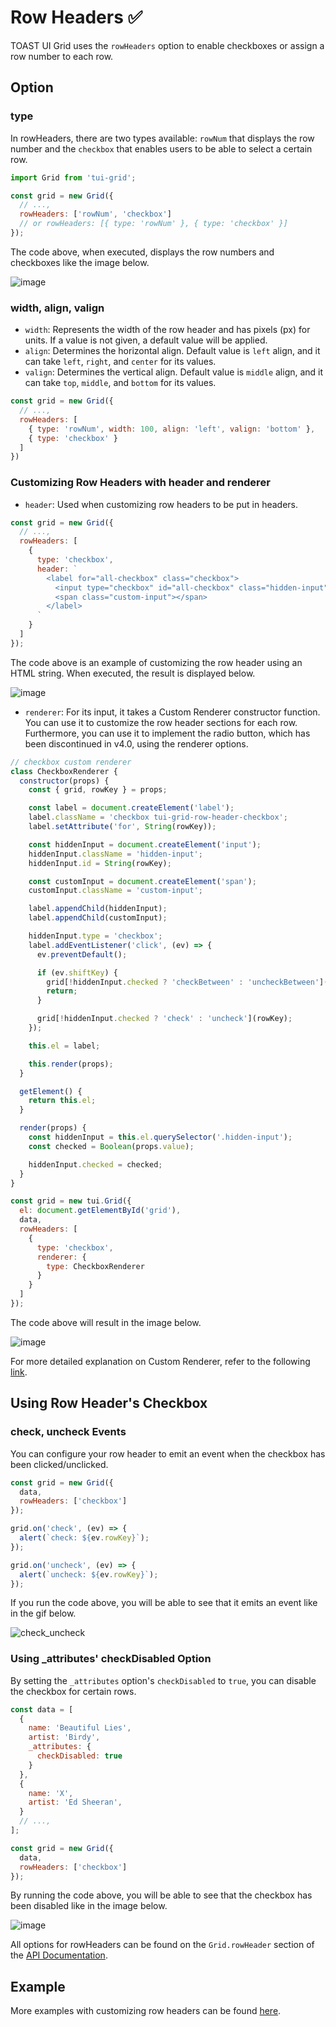 # Row Headers ✅

TOAST UI Grid uses the `rowHeaders` option to enable checkboxes or assign a row number to each row. 

## Option
### type

In rowHeaders, there are two types available: `rowNum` that displays the row number and the `checkbox` that enables users to be able to select a certain row.

```js
import Grid from 'tui-grid';

const grid = new Grid({
  // ...,
  rowHeaders: ['rowNum', 'checkbox']
  // or rowHeaders: [{ type: 'rowNum' }, { type: 'checkbox' }]
});
```

The code above, when executed, displays the row numbers and checkboxes like the image below. 

![image](https://user-images.githubusercontent.com/35371660/60868741-9b75d500-a268-11e9-98f3-18a9293d32b4.png)

### width, align, valign
* `width`: Represents the width of the row header and has pixels (px) for units. If a value is not given, a default value will be applied. 
* `align`: Determines the horizontal align. Default value is `left` align, and it can take `left`, `right`, and `center` for its values.
* `valign`: Determines the vertical align. Default value is `middle` align, and it can take `top`, `middle`, and `bottom` for its values. 

```js
const grid = new Grid({
  // ...,
  rowHeaders: [
    { type: 'rowNum', width: 100, align: 'left', valign: 'bottom' },
    { type: 'checkbox' }
  ]
})
```

### Customizing Row Headers with header and renderer

* `header`: Used when customizing row headers to be put in headers. 

```js
const grid = new Grid({
  // ...,
  rowHeaders: [
    {
      type: 'checkbox',
      header: `
        <label for="all-checkbox" class="checkbox">
          <input type="checkbox" id="all-checkbox" class="hidden-input" name="_checked" />
          <span class="custom-input"></span>
        </label>
      `
    }
  ]
});
```

The code above is an example of customizing the row header using an HTML string. When executed, the result is displayed below. 

![image](https://user-images.githubusercontent.com/35371660/60875736-7340a300-a275-11e9-9cd6-9472c2763323.png)

* `renderer`: For its input, it takes a Custom Renderer constructor function. You can use it to customize the row header sections for each row. Furthermore, you can use it to implement the radio button, which has been discontinued in v4.0, using the renderer options. 

```js
// checkbox custom renderer
class CheckboxRenderer {
  constructor(props) {
    const { grid, rowKey } = props;

    const label = document.createElement('label');
    label.className = 'checkbox tui-grid-row-header-checkbox';
    label.setAttribute('for', String(rowKey));

    const hiddenInput = document.createElement('input');
    hiddenInput.className = 'hidden-input';
    hiddenInput.id = String(rowKey);

    const customInput = document.createElement('span');
    customInput.className = 'custom-input';

    label.appendChild(hiddenInput);
    label.appendChild(customInput);

    hiddenInput.type = 'checkbox';
    label.addEventListener('click', (ev) => {
      ev.preventDefault();

      if (ev.shiftKey) {
        grid[!hiddenInput.checked ? 'checkBetween' : 'uncheckBetween'](rowKey);
        return;
      }

      grid[!hiddenInput.checked ? 'check' : 'uncheck'](rowKey);
    });

    this.el = label;

    this.render(props);
  }

  getElement() {
    return this.el;
  }

  render(props) {
    const hiddenInput = this.el.querySelector('.hidden-input');
    const checked = Boolean(props.value);

    hiddenInput.checked = checked;
  }
}

const grid = new tui.Grid({
  el: document.getElementById('grid'),
  data,
  rowHeaders: [
    {
      type: 'checkbox',
      renderer: {
        type: CheckboxRenderer
      }
    }
  ]
});
```

The code above will result in the image below.

![image](https://user-images.githubusercontent.com/35371660/60876491-f6aec400-a276-11e9-8ff6-b2b30c5f6f4a.png)

For more detailed explanation on Custom Renderer, refer to the following [link](./custom-renderer). 

## Using Row Header's Checkbox
### check, uncheck Events

You can configure your row header to emit an event when the checkbox has been clicked/unclicked. 

```js
const grid = new Grid({
  data,
  rowHeaders: ['checkbox']
});

grid.on('check', (ev) => {
  alert(`check: ${ev.rowKey}`);
});

grid.on('uncheck', (ev) => {
  alert(`uncheck: ${ev.rowKey}`);
});
```

If you run the code above, you will be able to see that it emits an event like in the gif below. 

![check_uncheck](https://user-images.githubusercontent.com/35371660/60872188-3a053480-a26f-11e9-8af4-e5280bf45f69.gif)

### Using _attributes' checkDisabled Option

By setting the `_attributes` option's `checkDisabled` to `true`, you can disable the checkbox for certain rows.

```js
const data = [
  {
    name: 'Beautiful Lies',
    artist: 'Birdy',
    _attributes: {
      checkDisabled: true
    }
  },
  {
    name: 'X',
    artist: 'Ed Sheeran',
  }
  // ...,
];

const grid = new Grid({
  data,
  rowHeaders: ['checkbox']
});
```

By running the code above, you will be able to see that the checkbox has been disabled like in the image below. 

![image](https://user-images.githubusercontent.com/35371660/60870503-fbba4600-a26b-11e9-8a5d-39af045b40bf.png)

All options for rowHeaders can be found on the `Grid.rowHeader` section of the [API Documentation](https://nhn.github.io/tui.grid/latest). 

## Example

More examples with customizing row headers can be found [here](https://nhn.github.io/tui.grid/latest/tutorial-example11-row-headers).